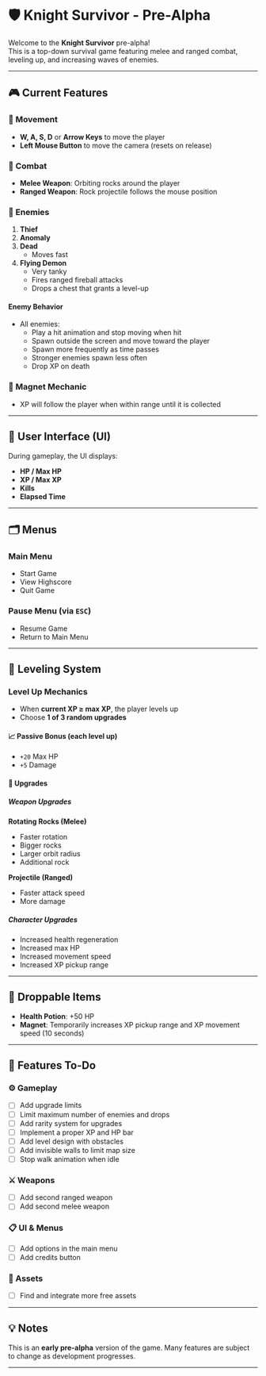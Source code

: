 # 🛡️ Knight Survivor - Pre-Alpha

Welcome to the **Knight Survivor** pre-alpha!  
This is a top-down survival game featuring melee and ranged combat, leveling up, and increasing waves of enemies.

---

## 🎮 Current Features

### 🔹 Movement
- **W, A, S, D** or **Arrow Keys** to move the player
- **Left Mouse Button** to move the camera (resets on release)

### 🔹 Combat
- **Melee Weapon**: Orbiting rocks around the player
- **Ranged Weapon**: Rock projectile follows the mouse position

### 🔹 Enemies
1. **Thief**
2. **Anomaly**
3. **Dead**
   - Moves fast
4. **Flying Demon**
   - Very tanky  
   - Fires ranged fireball attacks  
   - Drops a chest that grants a level-up

#### Enemy Behavior
- All enemies:
  - Play a hit animation and stop moving when hit
  - Spawn outside the screen and move toward the player
  - Spawn more frequently as time passes
  - Stronger enemies spawn less often
  - Drop XP on death

### 🔹 Magnet Mechanic
- XP will follow the player when within range until it is collected

---

## 🧪 User Interface (UI)

During gameplay, the UI displays:
- **HP / Max HP**
- **XP / Max XP**
- **Kills**
- **Elapsed Time**

---

## 🗂️ Menus

### Main Menu
- Start Game
- View Highscore
- Quit Game

### Pause Menu (via `ESC`)
- Resume Game
- Return to Main Menu

---

## 🔼 Leveling System

### Level Up Mechanics
- When **current XP ≥ max XP**, the player levels up
- Choose **1 of 3 random upgrades**

#### 📈 Passive Bonus (each level up)
- `+20` Max HP  
- `+5` Damage

#### 🔧 Upgrades

##### Weapon Upgrades

**Rotating Rocks (Melee)**
- Faster rotation  
- Bigger rocks  
- Larger orbit radius  
- Additional rock  

**Projectile (Ranged)**
- Faster attack speed  
- More damage  

##### Character Upgrades
- Increased health regeneration  
- Increased max HP  
- Increased movement speed  
- Increased XP pickup range

---

## 🎁 Droppable Items

- **Health Potion**: +50 HP  
- **Magnet**: Temporarily increases XP pickup range and XP movement speed (10 seconds)

---

## 🚧 Features To-Do

### ⚙️ Gameplay
- [ ] Add upgrade limits  
- [ ] Limit maximum number of enemies and drops  
- [ ] Add rarity system for upgrades  
- [ ] Implement a proper XP and HP bar  
- [ ] Add level design with obstacles  
- [ ] Add invisible walls to limit map size  
- [ ] Stop walk animation when idle  

### ⚔️ Weapons
- [ ] Add second ranged weapon  
- [ ] Add second melee weapon  

### 📋 UI & Menus
- [ ] Add options in the main menu  
- [ ] Add credits button  

### 🧩 Assets
- [ ] Find and integrate more free assets  

---

## 💡 Notes

This is an **early pre-alpha** version of the game. Many features are subject to change as development progresses.

---

